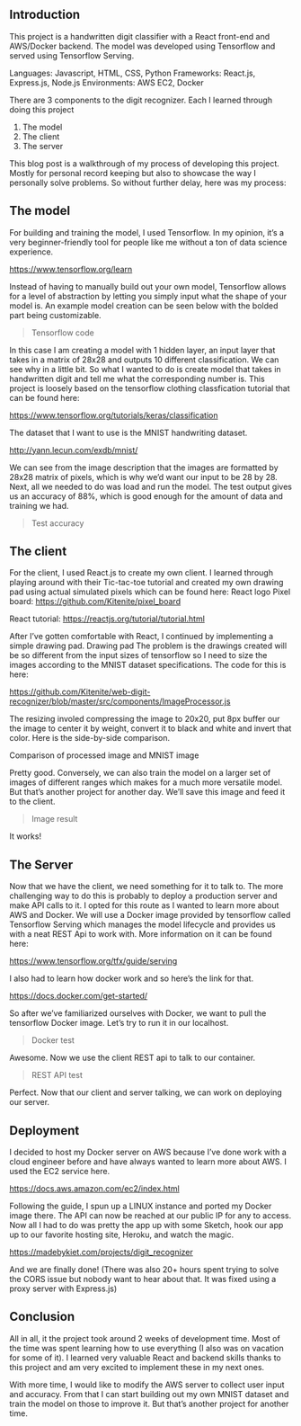 ## Introduction

This project is a handwritten digit classifier with a React front-end and AWS/Docker backend. The model was developed using Tensorflow and served using Tensorflow Serving.

Languages: Javascript, HTML, CSS, Python
Frameworks: React.js, Express.js, Node.js
Environments: AWS EC2, Docker

There are 3 components to the digit recognizer. Each I learned through doing this project
1. The model
2. The client
3. The server

This blog post is a walkthrough of my process of developing this project. Mostly for personal record keeping but also to showcase the way I personally solve problems. So without further delay, here was my process:

## The model

For building and training the model, I used Tensorflow. In my opinion, it’s a very beginner-friendly tool for people like me without a ton of data science experience.

https://www.tensorflow.org/learn


Instead of having to manually build out your own model, Tensorflow allows for a level of abstraction by letting you simply input what the shape of your model is. An example model creation can be seen below with the bolded part being customizable.

> Tensorflow code

In this case I am creating a model with 1 hidden layer, an input layer that takes in a matrix of 28x28 and outputs 10 different classification. We can see why in a little bit.
So what I wanted to do is create model that takes in handwritten digit and tell me what the corresponding number is. This project is loosely based on the tensorflow clothing classfication tutorial that can be found here:

https://www.tensorflow.org/tutorials/keras/classification


The dataset that I want to use is the MNIST handwriting dataset.

http://yann.lecun.com/exdb/mnist/


We can see from the image description that the images are formatted by 28x28 matrix of pixels, which is why we’d want our input to be 28 by 28. Next, all we needed to do was load and run the model. The test output gives us an accuracy of 88%, which is good enough for the amount of data and training we had.

> Test accuracy

## The client

For the client, I used React.js to create my own client. I learned through playing around with their Tic-tac-toe tutorial and created my own drawing pad using actual simulated pixels which can be found here:
React logo
Pixel board: https://github.com/Kitenite/pixel_board

React tutorial: https://reactjs.org/tutorial/tutorial.html


After I’ve gotten comfortable with React, I continued by implementing a simple drawing pad.
Drawing pad
The problem is the drawings created will be so different from the input sizes of tensorflow so I need to size the images according to the MNIST dataset specifications. The code for this is here:

https://github.com/Kitenite/web-digit-recognizer/blob/master/src/components/ImageProcessor.js


The resizing involed compressing the image to 20x20, put 8px buffer our the image to center it by weight, convert it to black and white and invert that color. Here is the side-by-side comparison.

Comparison of processed image and MNIST image

Pretty good. Conversely, we can also train the model on a larger set of images of different ranges which makes for a much more versatile model. But that’s another project for another day. We’ll save this image and feed it to the client.

> Image result

It works!

## The Server

Now that we have the client, we need something for it to talk to. The more challenging way to do this is probably to deploy a production server and make API calls to it. I opted for this route as I wanted to learn more about AWS and Docker. We will use a Docker image provided by tensorflow called Tensorflow Serving which manages the model lifecycle and provides us with a neat REST Api to work with. More information on it can be found here:

https://www.tensorflow.org/tfx/guide/serving


I also had to learn how docker work and so here’s the link for that.

https://docs.docker.com/get-started/


So after we’ve familiarized ourselves with Docker, we want to pull the tensorflow Docker image. Let’s try to run it in our localhost.

> Docker test

Awesome. Now we use the client REST api to talk to our container.

> REST API test

Perfect. Now that our client and server talking, we can work on deploying our server.

## Deployment

I decided to host my Docker server on AWS because I’ve done work with a cloud engineer before and have always wanted to learn more about AWS. I used the EC2 service here.

https://docs.aws.amazon.com/ec2/index.html


Following the guide, I spun up a LINUX instance and ported my Docker image there. The API can now be reached at our public IP for any to access. Now all I had to do was pretty the app up with some Sketch, hook our app up to our favorite hosting site, Heroku, and watch the magic.

https://madebykiet.com/projects/digit_recognizer


And we are finally done!
(There was also 20+ hours spent trying to solve the CORS issue but nobody want to hear about that. It was fixed using a proxy server with Express.js)

## Conclusion

All in all, it the project took around 2 weeks of development time. Most of the time was spent learning how to use everything (I also was on vacation for some of it). I learned very valuable React and backend skills thanks to this project and am very excited to implement these in my next ones.

With more time, I would like to modify the AWS server to collect user input and accuracy. From that I can start building out my own MNIST dataset and train the model on those to improve it. But that’s another project for another time.
